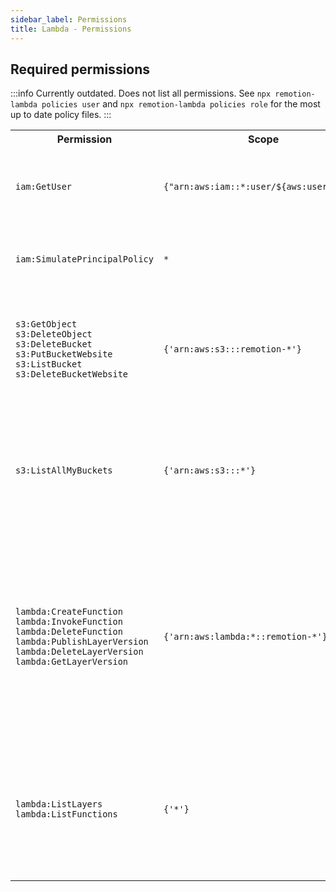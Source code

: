 ```yaml
---
sidebar_label: Permissions
title: Lambda - Permissions
---
```


## Required permissions

:::info
Currently outdated. Does not list all permissions. See `npx remotion-lambda policies user` and `npx remotion-lambda policies role` for the most up to date policy files.
:::

<table>
  <tr>
    <th>
      Permission
    </th>
    <th>
      Scope
    </th>
    <th>
      Reason
    </th>
  </tr>
  <tr>
    <td>
      <code>iam:GetUser</code>
    </td>
    <td>
      <code>{"arn:aws:iam::*:user/${aws:username}"}</code>
    </td>
    <td>
    Get the authenticated user in order to do a permission validation.
    </td>
  </tr>
  <tr>
    <td>
      <code>iam:SimulatePrincipalPolicy</code>
    </td>
    <td><code>*</code></td>
    <td>
      Allows for verification that all the policies are properly set.
    </td>
  </tr>
  <tr>
    <td>
      <code>s3:GetObject</code> <br />
      <code>s3:DeleteObject</code> <br />
      <code>s3:DeleteBucket</code> <br />
      <code>s3:PutBucketWebsite</code> <br />
      <code>s3:ListBucket</code> <br />
      <code>s3:DeleteBucketWebsite</code>
    </td>
    <td>
      <code>{'arn:aws:s3:::remotion-*'}</code>
    </td>
    <td>
      Allows for executing basic CRUD operations on all S3 buckets in your account that start with <code>remotion-</code>
    </td>
  </tr>
  <tr>
    <td>
      <code>s3:ListAllMyBuckets</code>
    </td>
    <td>
      <code>{'arn:aws:s3:::*'}</code>
    </td>
    <td>
      Allows listing the names of all buckets in your account, in order to detect an already existing Remotion bucket.
    </td>
  </tr>
  <tr>
    <td>
      <code>lambda:CreateFunction</code> <br/>
      <code>lambda:InvokeFunction</code> <br/>
      <code>lambda:DeleteFunction</code> <br/>
      <code>lambda:PublishLayerVersion</code> <br/>
      <code>lambda:DeleteLayerVersion</code> <br/>
      <code>lambda:GetLayerVersion</code>
    </td>
    <td>
      <code>{'arn:aws:lambda:*::remotion-*'}</code>
    </td>
    <td>
      Allows for creating, deleting and deleting Lambda functions starting with <code>remotion-</code>. Allows for managing layers (responsible for delivering FFMPEG and Puppeteer binaries).
    </td>
  </tr>
  <tr>
    <td>
      <code>lambda:ListLayers</code> <br />
      <code>lambda:ListFunctions</code>
    </td>
    <td>
      <code>{'*'}</code>
    </td>
    <td>
      Allows for reading the metadata of all Lambdas and Lambda Layers in your account for finding Remotion-related resources.
    </td>
  </tr>
</table>
